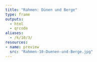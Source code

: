 ```yaml
---
title: "Rahmen: Dünen und Berge"
type: frame
outputs:
  - html
  - qrcode
aliases:
  - /k/10/3/
resources:
- name: preview
  src: "Rahmen-10-Duenen-und-Berge.jpg"  
---
```

